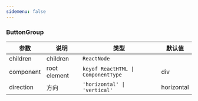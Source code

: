```yaml
---
sidemenu: false
---
```

### ButtonGroup

| 参数	|说明	|类型	|默认值
| --- | --- | --- | ---
| children | children | `ReactNode` |
| component | root element | `keyof ReactHTML \| ComponentType` | div
| direction | 方向 | `'horizontal' \| 'vertical'` | horizontal

